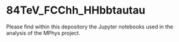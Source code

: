 # 84TeV_FCChh_HHbbtautau

Please find within this depository the Jupyter notebooks used in the analysis of the MPhys project.
